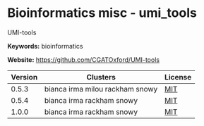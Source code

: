 # Bioinformatics misc - umi_tools

UMI-tools

**Keywords:** bioinformatics

**Website:** <https://github.com/CGATOxford/UMI-tools>

| Version | Clusters | License |
| ------- | -------- | ------- |
| 0.5.3 | bianca irma milou rackham snowy | [MIT](https://opensource.org/licenses/MIT) |
| 0.5.4 | bianca irma rackham snowy | [MIT](https://opensource.org/licenses/MIT) |
| 1.0.0 | bianca irma rackham snowy | [MIT](https://opensource.org/licenses/MIT) |
